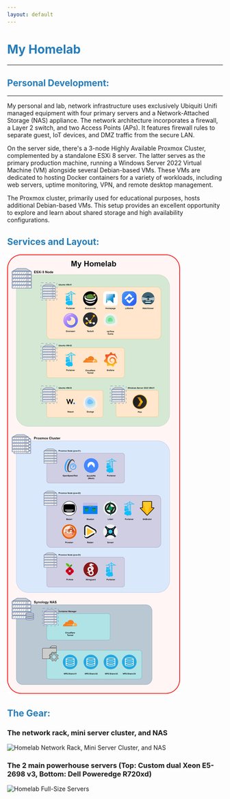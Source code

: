 ```yaml
---
layout: default
---
```


# <span style="color:#267CB9"> My Homelab </span>
------

## <span style="color:#267CB9"> Personal Development: </span>
-----

My personal and lab, network infrastructure uses exclusively Ubiquiti Unifi managed equipment with four primary servers and a Network-Attached Storage (NAS) appliance. The network architecture incorporates a firewall, a Layer 2 switch, and two Access Points (APs). It features firewall rules to separate guest, IoT devices, and DMZ traffic from the secure LAN. 

On the server side, there's a 3-node Highly Available Proxmox Cluster, complemented by a standalone ESXi 8 server. The latter serves as the primary production machine, running a Windows Server 2022 Virtual Machine (VM) alongside several Debian-based VMs. These VMs are dedicated to hosting Docker containers for a variety of workloads, including web servers, uptime monitoring, VPN, and remote desktop management. 

The Proxmox cluster, primarily used for educational purposes, hosts additional Debian-based VMs. This setup provides an excellent opportunity to explore and learn about shared storage and high availability configurations.

## <span style="color:#267CB9"> Services and Layout: </span>
![Homelab Diagram](./assets/img/Homelab-Diagram.png)

## <span style="color:#267CB9"> The Gear: </span>
### The network rack, mini server cluster, and NAS
![Homelab Network Rack, Mini Server Cluster, and NAS](./assets/img/lab1.jpg)

### The 2 main powerhouse servers (Top: Custom dual Xeon E5-2698 v3, Bottom: Dell Poweredge R720xd)
![Homelab Full-Size Servers](./assets/img/lab2.jpg)
